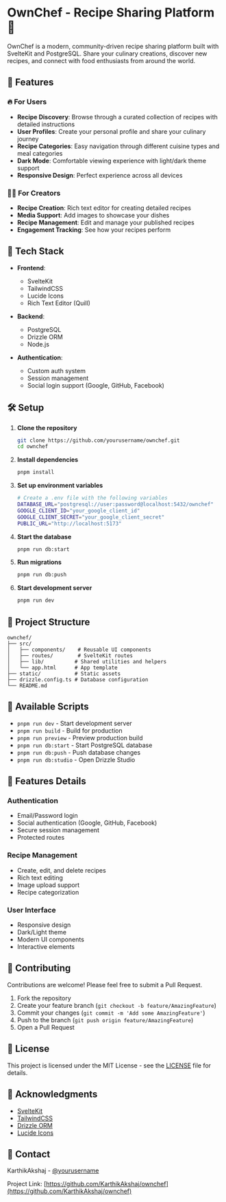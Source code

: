 # OwnChef - Recipe Sharing Platform 🍳

OwnChef is a modern, community-driven recipe sharing platform built with SvelteKit and PostgreSQL. Share your culinary creations, discover new recipes, and connect with food enthusiasts from around the world.

## 🌟 Features

### 🔥 For Users
- **Recipe Discovery**: Browse through a curated collection of recipes with detailed instructions
- **User Profiles**: Create your personal profile and share your culinary journey
- **Recipe Categories**: Easy navigation through different cuisine types and meal categories
- **Dark Mode**: Comfortable viewing experience with light/dark theme support
- **Responsive Design**: Perfect experience across all devices

### 👨‍🍳 For Creators
- **Recipe Creation**: Rich text editor for creating detailed recipes
- **Media Support**: Add images to showcase your dishes
- **Recipe Management**: Edit and manage your published recipes
- **Engagement Tracking**: See how your recipes perform

## 🚀 Tech Stack

- **Frontend**: 
  - SvelteKit
  - TailwindCSS
  - Lucide Icons
  - Rich Text Editor (Quill)

- **Backend**:
  - PostgreSQL
  - Drizzle ORM
  - Node.js

- **Authentication**:
  - Custom auth system
  - Session management
  - Social login support (Google, GitHub, Facebook)

## 🛠️ Setup

1. **Clone the repository**
   ```bash
   git clone https://github.com/yourusername/ownchef.git
   cd ownchef
   ```

2. **Install dependencies**
   ```bash
   pnpm install
   ```

3. **Set up environment variables**
   ```bash
   # Create a .env file with the following variables
   DATABASE_URL="postgresql://user:password@localhost:5432/ownchef"
   GOOGLE_CLIENT_ID="your_google_client_id"
   GOOGLE_CLIENT_SECRET="your_google_client_secret"
   PUBLIC_URL="http://localhost:5173"
   ```

4. **Start the database**
   ```bash
   pnpm run db:start
   ```

5. **Run migrations**
   ```bash
   pnpm run db:push
   ```

6. **Start development server**
   ```bash
   pnpm run dev
   ```

## 📁 Project Structure

```
ownchef/
├── src/
│   ├── components/    # Reusable UI components
│   ├── routes/        # SvelteKit routes
│   ├── lib/          # Shared utilities and helpers
│   └── app.html      # App template
├── static/           # Static assets
├── drizzle.config.ts # Database configuration
└── README.md
```

## 🔑 Available Scripts

- `pnpm run dev` - Start development server
- `pnpm run build` - Build for production
- `pnpm run preview` - Preview production build
- `pnpm run db:start` - Start PostgreSQL database
- `pnpm run db:push` - Push database changes
- `pnpm run db:studio` - Open Drizzle Studio

## 🎨 Features Details

### Authentication
- Email/Password login
- Social authentication (Google, GitHub, Facebook)
- Secure session management
- Protected routes

### Recipe Management
- Create, edit, and delete recipes
- Rich text editing
- Image upload support
- Recipe categorization

### User Interface
- Responsive design
- Dark/Light theme
- Modern UI components
- Interactive elements

## 🤝 Contributing

Contributions are welcome! Please feel free to submit a Pull Request.

1. Fork the repository
2. Create your feature branch (`git checkout -b feature/AmazingFeature`)
3. Commit your changes (`git commit -m 'Add some AmazingFeature'`)
4. Push to the branch (`git push origin feature/AmazingFeature`)
5. Open a Pull Request

## 📝 License

This project is licensed under the MIT License - see the [LICENSE](LICENSE) file for details.

## 🙏 Acknowledgments

- [SvelteKit](https://kit.svelte.dev/)
- [TailwindCSS](https://tailwindcss.com/)
- [Drizzle ORM](https://orm.drizzle.team/)
- [Lucide Icons](https://lucide.dev/)

## 📧 Contact

KarthikAkshaj - [@yourusername](https://github.com/KarthikAkshaj)

Project Link: [https://github.com/KarthikAkshaj/ownchef](https://github.com/KarthikAkshaj/ownchef)
